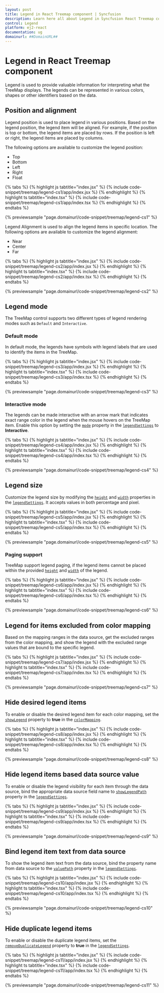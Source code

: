 ```yaml
---
layout: post
title: Legend in React Treemap component | Syncfusion
description: Learn here all about Legend in Syncfusion React Treemap component of Syncfusion Essential JS 2 and more.
control: Legend 
platform: ej2-react
documentation: ug
domainurl: ##DomainURL##
---
```


# Legend in React Treemap component

Legend is used to provide valuable information for interpreting what the TreeMap displays. The legends can be represented in various colors, shapes or other identifiers based on the data.

## Position and alignment

Legend position is used to place legend in various positions. Based on the legend position, the legend item will be aligned. For example, if the position is top or bottom, the legend items are placed by rows. If the position is left or right, the legend items are placed by columns.

The following options are available to customize the legend position:

* Top
* Bottom
* Left
* Right
* Float

{% tabs %}
{% highlight js tabtitle="index.jsx" %}
{% include code-snippet/treemap/legend-cs1/app/index.jsx %}
{% endhighlight %}
{% highlight ts tabtitle="index.tsx" %}
{% include code-snippet/treemap/legend-cs1/app/index.tsx %}
{% endhighlight %}
{% endtabs %}

 {% previewsample "page.domainurl/code-snippet/treemap/legend-cs1" %}

Legend Alignment is used to align the legend items in specific location. The following options are available to customize the legend alignment:

* Near
* Center
* Far

{% tabs %}
{% highlight js tabtitle="index.jsx" %}
{% include code-snippet/treemap/legend-cs2/app/index.jsx %}
{% endhighlight %}
{% highlight ts tabtitle="index.tsx" %}
{% include code-snippet/treemap/legend-cs2/app/index.tsx %}
{% endhighlight %}
{% endtabs %}

 {% previewsample "page.domainurl/code-snippet/treemap/legend-cs2" %}

## Legend mode

The TreeMap control supports two different types of legend rendering modes such as `Default` and `Interactive`.

<!-- markdownlint-disable MD036 -->

### Default mode

In default mode, the legends have symbols with legend labels that are used to identify the items in the TreeMap.

{% tabs %}
{% highlight js tabtitle="index.jsx" %}
{% include code-snippet/treemap/legend-cs3/app/index.jsx %}
{% endhighlight %}
{% highlight ts tabtitle="index.tsx" %}
{% include code-snippet/treemap/legend-cs3/app/index.tsx %}
{% endhighlight %}
{% endtabs %}

 {% previewsample "page.domainurl/code-snippet/treemap/legend-cs3" %}

<!-- markdownlint-disable MD036 -->

### Interactive mode

The legends can be made interactive with an arrow mark that indicates exact range color in the legend when the mouse hovers on the TreeMap item. Enable this option by setting the [`mode`](https://ej2.syncfusion.com/react/documentation/api/treemap/legendSettings/#mode) property in the [`legendSettings`](https://ej2.syncfusion.com/react/documentation/api/treemap/legendSettings/) to **Interactive**.

{% tabs %}
{% highlight js tabtitle="index.jsx" %}
{% include code-snippet/treemap/legend-cs4/app/index.jsx %}
{% endhighlight %}
{% highlight ts tabtitle="index.tsx" %}
{% include code-snippet/treemap/legend-cs4/app/index.tsx %}
{% endhighlight %}
{% endtabs %}

 {% previewsample "page.domainurl/code-snippet/treemap/legend-cs4" %}

## Legend size

Customize the legend size by modifying the [`height`](https://ej2.syncfusion.com/react/documentation/api/treemap/legendSettings/#height) and [`width`](https://ej2.syncfusion.com/react/documentation/api/treemap/legendSettings/#width) properties in the [`legendSettings`](https://ej2.syncfusion.com/react/documentation/api/treemap/legendSettings/). It accepts values in both percentage and pixel.

{% tabs %}
{% highlight js tabtitle="index.jsx" %}
{% include code-snippet/treemap/legend-cs5/app/index.jsx %}
{% endhighlight %}
{% highlight ts tabtitle="index.tsx" %}
{% include code-snippet/treemap/legend-cs5/app/index.tsx %}
{% endhighlight %}
{% endtabs %}

 {% previewsample "page.domainurl/code-snippet/treemap/legend-cs5" %}

### Paging support

TreeMap support legend paging, if the legend items cannot be placed within the provided [`height`](https://ej2.syncfusion.com/react/documentation/api/treemap/legendSettings/#height) and [`width`](https://ej2.syncfusion.com/react/documentation/api/treemap/legendSettings/#width) of the legend.

{% tabs %}
{% highlight js tabtitle="index.jsx" %}
{% include code-snippet/treemap/legend-cs6/app/index.jsx %}
{% endhighlight %}
{% highlight ts tabtitle="index.tsx" %}
{% include code-snippet/treemap/legend-cs6/app/index.tsx %}
{% endhighlight %}
{% endtabs %}

 {% previewsample "page.domainurl/code-snippet/treemap/legend-cs6" %}

## Legend for items excluded from color mapping

Based on the mapping ranges in the data source, get the excluded ranges from the color mapping, and show the legend with the excluded range values that are bound to the specific legend.

{% tabs %}
{% highlight js tabtitle="index.jsx" %}
{% include code-snippet/treemap/legend-cs7/app/index.jsx %}
{% endhighlight %}
{% highlight ts tabtitle="index.tsx" %}
{% include code-snippet/treemap/legend-cs7/app/index.tsx %}
{% endhighlight %}
{% endtabs %}

 {% previewsample "page.domainurl/code-snippet/treemap/legend-cs7" %}

## Hide desired legend items

To enable or disable the desired legend item for each color mapping, set the [`showLegend`](https://ej2.syncfusion.com/react/documentation/api/treemap/colorMapping/#showlegend) property to **true** in the [`colorMapping`](https://ej2.syncfusion.com/react/documentation/api/treemap/colorMapping/).

{% tabs %}
{% highlight js tabtitle="index.jsx" %}
{% include code-snippet/treemap/legend-cs8/app/index.jsx %}
{% endhighlight %}
{% highlight ts tabtitle="index.tsx" %}
{% include code-snippet/treemap/legend-cs8/app/index.tsx %}
{% endhighlight %}
{% endtabs %}

 {% previewsample "page.domainurl/code-snippet/treemap/legend-cs8" %}

## Hide legend items based data source value

To enable or disable the legend visibility for each item through the data source, bind the appropriate data source field name to [`showLegendPath`](https://ej2.syncfusion.com/react/documentation/api/treemap/legendSettings/#showlegendpath) property in the [`legendSettings`](https://ej2.syncfusion.com/react/documentation/api/treemap/legendSettings/).

{% tabs %}
{% highlight js tabtitle="index.jsx" %}
{% include code-snippet/treemap/legend-cs9/app/index.jsx %}
{% endhighlight %}
{% highlight ts tabtitle="index.tsx" %}
{% include code-snippet/treemap/legend-cs9/app/index.tsx %}
{% endhighlight %}
{% endtabs %}

 {% previewsample "page.domainurl/code-snippet/treemap/legend-cs9" %}

## Bind legend item text from data source

To show the legend item text from the data source, bind the property name from data source to the [`valuePath`](https://ej2.syncfusion.com/react/documentation/api/treemap/legendSettings/#valuepath) property in the [`legendSettings`](https://ej2.syncfusion.com/react/documentation/api/treemap/legendSettings/).

{% tabs %}
{% highlight js tabtitle="index.jsx" %}
{% include code-snippet/treemap/legend-cs10/app/index.jsx %}
{% endhighlight %}
{% highlight ts tabtitle="index.tsx" %}
{% include code-snippet/treemap/legend-cs10/app/index.tsx %}
{% endhighlight %}
{% endtabs %}

 {% previewsample "page.domainurl/code-snippet/treemap/legend-cs10" %}

## Hide duplicate legend items

To enable or disable the duplicate legend items, set the [`removeDuplicateLegend`](https://ej2.syncfusion.com/react/documentation/api/treemap/legendSettings/#removeduplicatelegend) property to **true** in the [`legendSettings`](https://ej2.syncfusion.com/react/documentation/api/treemap/legendSettings/).

{% tabs %}
{% highlight js tabtitle="index.jsx" %}
{% include code-snippet/treemap/legend-cs11/app/index.jsx %}
{% endhighlight %}
{% highlight ts tabtitle="index.tsx" %}
{% include code-snippet/treemap/legend-cs11/app/index.tsx %}
{% endhighlight %}
{% endtabs %}

 {% previewsample "page.domainurl/code-snippet/treemap/legend-cs11" %}

